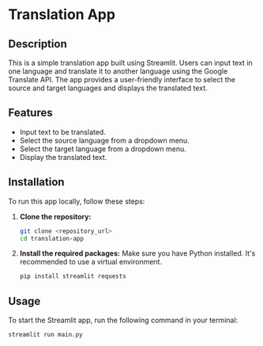 # Translation App

## Description

This is a simple translation app built using Streamlit. Users can input text in one language and translate it to another language using the Google Translate API. The app provides a user-friendly interface to select the source and target languages and displays the translated text.

## Features

- Input text to be translated.
- Select the source language from a dropdown menu.
- Select the target language from a dropdown menu.
- Display the translated text.

## Installation

To run this app locally, follow these steps:

1. **Clone the repository:**
    ```sh
    git clone <repository_url>
    cd translation-app
    ```

2. **Install the required packages:**
    Make sure you have Python installed. It's recommended to use a virtual environment.

    ```sh
    pip install streamlit requests
    ```

## Usage

To start the Streamlit app, run the following command in your terminal:

```sh
streamlit run main.py
